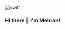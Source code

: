 ![swift](https://user-images.githubusercontent.com/24524023/167912016-14d0363f-89d7-4694-9767-dd71b30bd83a.png)

### Hi there 👋  I'm Mehran!

<!--
**mehrankmlf/mehrankmlf** is a ✨ _special_ ✨ repository because its `README.md` (this file) appears on your GitHub profile.

Here are some ideas to get you started:

- 🔭 I’m currently working on ...
- 🌱 I’m currently learning ...
- 👯 I’m looking to collaborate on ...
- 🤔 I’m looking for help with ...
- 💬 Ask me about ...
- 📫 How to reach me: ...
- 😄 Pronouns: ...
- ⚡ Fun fact: ...
-->

